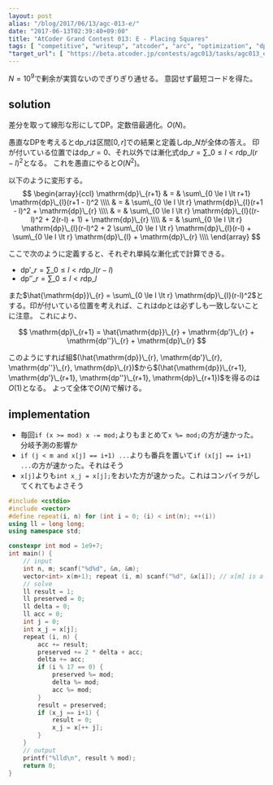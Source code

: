 ```yaml
---
layout: post
alias: "/blog/2017/06/13/agc-013-e/"
date: "2017-06-13T02:39:40+09:00"
title: "AtCoder Grand Contest 013: E - Placing Squares"
tags: [ "competitive", "writeup", "atcoder", "arc", "optimization", "dp", "linearity" ]
"target_url": [ "https://beta.atcoder.jp/contests/agc013/tasks/agc013_e" ]
---
```


$N = 10^9$で剰余が実質ないのでぎりぎり通せる。
意図せず最短コードを得た。

## solution

差分を取って線形な形にしてDP。定数倍最適化。$O(N)$。

愚直なDPを考えると$\mathrm{dp}\_{r}$は区間$[0, r]$での結果と定義し$\mathrm{dp}\_{N}$が全体の答え。
印が付いている位置では$\mathrm{dp}\_{r} = 0$、それ以外では漸化式$\mathrm{dp}\_{r} = \sum\_{0 \le l \lt r} \mathrm{dp}\_{l}(r - l)^2$となる。
これを愚直にやると$O(N^2)$。

以下のように変形する。
$$
    \begin{array}{ccl}
    \mathrm{dp}\_{r+1} & = & \sum\_{0 \le l \lt r+1} \mathrm{dp}\_{l}(r+1 - l)^2 \\\\
                     & = & \sum\_{0 \le l \lt r} \mathrm{dp}\_{l}(r+1 - l)^2 + \mathrm{dp}\_{r} \\\\
                     & = & \sum\_{0 \le l \lt r} \mathrm{dp}\_{l}((r-l)^2 + 2(r-l) + 1) + \mathrm{dp}\_{r} \\\\
                     & = & \sum\_{0 \le l \lt r} \mathrm{dp}\_{l}(r-l)^2 + 2 \sum\_{0 \le l \lt r} \mathrm{dp}\_{l}(r-l) + \sum\_{0 \le l \lt r} \mathrm{dp}\_{l} + \mathrm{dp}\_{r} \\\\
    \end{array}
$$

ここで次のように定義すると、それぞれ単純な漸化式で計算できる。

-   $\mathrm{dp'}\_{r} = \sum\_{0 \le l \lt r} \mathrm{dp}\_{l}(r - l)$
-   $\mathrm{dp''}\_{r} = \sum\_{0 \le l \lt r} \mathrm{dp}\_{l}$

また$\hat{\mathrm{dp}}\_{r} = \sum\_{0 \le l \lt r} \mathrm{dp}\_{l}(r-l)^2$とする。印が付いている位置を考えれば、これは$\mathrm{dp}$とは必ずしも一致しないことに注意。
これにより、

$$
    \mathrm{dp}\_{r+1} = \hat{\mathrm{dp}}\_{r} + \mathrm{dp'}\_{r} + \mathrm{dp''}\_{r} + \mathrm{dp}\_{r}
$$

このようにすれば組$(\hat{\mathrm{dp}}\_{r}, \mathrm{dp'}\_{r}, \mathrm{dp''}\_{r}, \mathrm{dp}\_{r})$から$(\hat{\mathrm{dp}}\_{r+1}, \mathrm{dp'}\_{r+1}, \mathrm{dp''}\_{r+1}, \mathrm{dp}\_{r+1})$を得るのは$O(1)$となる。
よって全体で$O(N)$で解ける。

## implementation

-   毎回`if (x >= mod) x -= mod;`よりもまとめて`x %= mod;`の方が速かった。分岐予測の影響か
-   `if (j < m and x[j] == i+1) ...`よりも番兵を置いて`if (x[j] == i+1) ...`の方が速かった。それはそう
-   `x[j]`よりも`int x_j = x[j];`をおいた方が速かった。これはコンパイラがしてくれてもよさそう

``` c++
#include <cstdio>
#include <vector>
#define repeat(i, n) for (int i = 0; (i) < int(n); ++(i))
using ll = long long;
using namespace std;

constexpr int mod = 1e9+7;
int main() {
    // input
    int n, m; scanf("%d%d", &n, &m);
    vector<int> x(m+1); repeat (i, m) scanf("%d", &x[i]); // x[m] is a sentinel
    // solve
    ll result = 1;
    ll preserved = 0;
    ll delta = 0;
    ll acc = 0;
    int j = 0;
    int x_j = x[j];
    repeat (i, n) {
        acc += result;
        preserved += 2 * delta + acc;
        delta += acc;
        if (i % 17 == 0) {
            preserved %= mod;
            delta %= mod;
            acc %= mod;
        }
        result = preserved;
        if (x_j == i+1) {
            result = 0;
            x_j = x[++ j];
        }
    }
    // output
    printf("%lld\n", result % mod);
    return 0;
}
```
